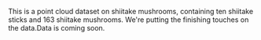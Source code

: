This is a point cloud dataset on shiitake mushrooms, containing ten shiitake sticks and 163 shiitake mushrooms. We're putting the finishing touches on the data.Data is coming soon.

